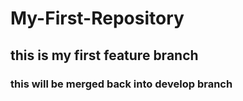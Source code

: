 # My-First-Repository
## this is my first feature branch
### this will be merged back into develop branch

